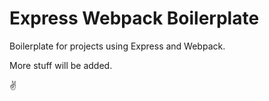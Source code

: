 # Express Webpack Boilerplate

Boilerplate for projects using Express and Webpack.

More stuff will be added.

✌️